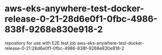 # aws-eks-anywhere-test-docker-release-0-21-28d6e0f1-0fbc-4986-838f-9268e830e918-2
repository for use with E2E test job aws-eks-anywhere-test-docker-release-0-21:28d6e0f1-0fbc-4986-838f-9268e830e918-2
